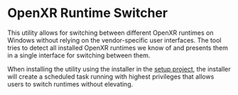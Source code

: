# OpenXR Runtime Switcher
This utility allows for switching between different OpenXR runtimes on Windows without relying on the vendor-specific user interfaces. The tool tries to detect all installed OpenXR runtimes we know of and presents them in a single interface for switching between them.

When installing the utility using the installer in the [setup project](OpenXR-Runtime-Switcher/setup), the installer will create a scheduled task running with highest privileges that allows users to switch runtimes without elevating.

